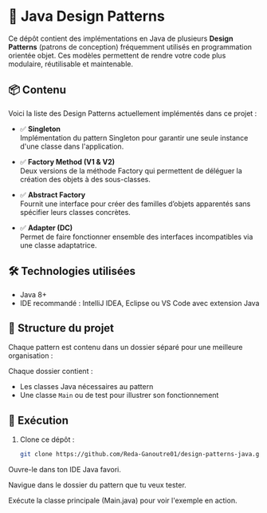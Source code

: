 # 🎯 Java Design Patterns

Ce dépôt contient des implémentations en Java de plusieurs **Design Patterns** (patrons de conception) fréquemment utilisés en programmation orientée objet. Ces modèles permettent de rendre votre code plus modulaire, réutilisable et maintenable.

## 📦 Contenu

Voici la liste des Design Patterns actuellement implémentés dans ce projet :

- ✅ **Singleton**  
  Implémentation du pattern Singleton pour garantir une seule instance d'une classe dans l'application.

- ✅ **Factory Method (V1 & V2)**  
  Deux versions de la méthode Factory qui permettent de déléguer la création des objets à des sous-classes.

- ✅ **Abstract Factory**  
  Fournit une interface pour créer des familles d’objets apparentés sans spécifier leurs classes concrètes.

- ✅ **Adapter (DC)**  
  Permet de faire fonctionner ensemble des interfaces incompatibles via une classe adaptatrice.

## 🛠️ Technologies utilisées

- Java 8+
- IDE recommandé : IntelliJ IDEA, Eclipse ou VS Code avec extension Java

## 📁 Structure du projet

Chaque pattern est contenu dans un dossier séparé pour une meilleure organisation :

Chaque dossier contient :
- Les classes Java nécessaires au pattern
- Une classe `Main` ou de test pour illustrer son fonctionnement

## 🚀 Exécution

1. Clone ce dépôt :
   ```bash
   git clone https://github.com/Reda-Ganoutre01/design-patterns-java.git
Ouvre-le dans ton IDE Java favori.

Navigue dans le dossier du pattern que tu veux tester.

Exécute la classe principale (Main.java) pour voir l'exemple en action.


